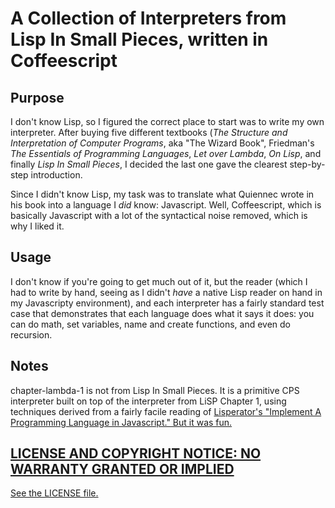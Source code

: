 # A Collection of Interpreters from Lisp In Small Pieces, written in Coffeescript

## Purpose

I don't know Lisp, so I figured the correct place to start was to write
my own interpreter.  After buying five different textbooks (*The
Structure and Interpretation of Computer Programs*, aka "The Wizard
Book", Friedman's *The Essentials of Programming Languages*, *Let over
Lambda*, *On Lisp*, and finally *Lisp In Small Pieces*, I decided the
last one gave the clearest step-by-step introduction. 

Since I didn't know Lisp, my task was to translate what Quiennec wrote
in his book into a language I *did* know: Javascript.  Well,
Coffeescript, which is basically Javascript with a lot of the
syntactical noise removed, which is why I liked it.

## Usage

I don't know if you're going to get much out of it, but the reader
(which I had to write by hand, seeing as I didn't *have* a native Lisp
reader on hand in my Javascripty environment), and each interpreter has
a fairly standard test case that demonstrates that each language does
what it says it does: you can do math, set variables, name and create
functions, and even do recursion.

## Notes

chapter-lambda-1 is not from Lisp In Small Pieces.  It is a primitive
CPS interpreter built on top of the interpreter from LiSP Chapter 1,
using techniques derived from a fairly facile reading of 
<a href="http://lisperator.net/pltut/">Lisperator's "Implement A
Programming Language in Javascript."  But it was fun.

## LICENSE AND COPYRIGHT NOTICE: NO WARRANTY GRANTED OR IMPLIED

See the LICENSE file.

